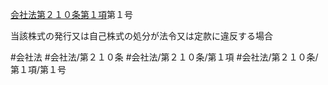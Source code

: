 [会社法第２１０条第１項](会社法＿＿＿＿第２１０条第１項)第１号

当該株式の発行又は自己株式の処分が法令又は定款に違反する場合


#会社法
#会社法/第２１０条
#会社法/第２１０条/第１項
#会社法/第２１０条/第１項/第１号
